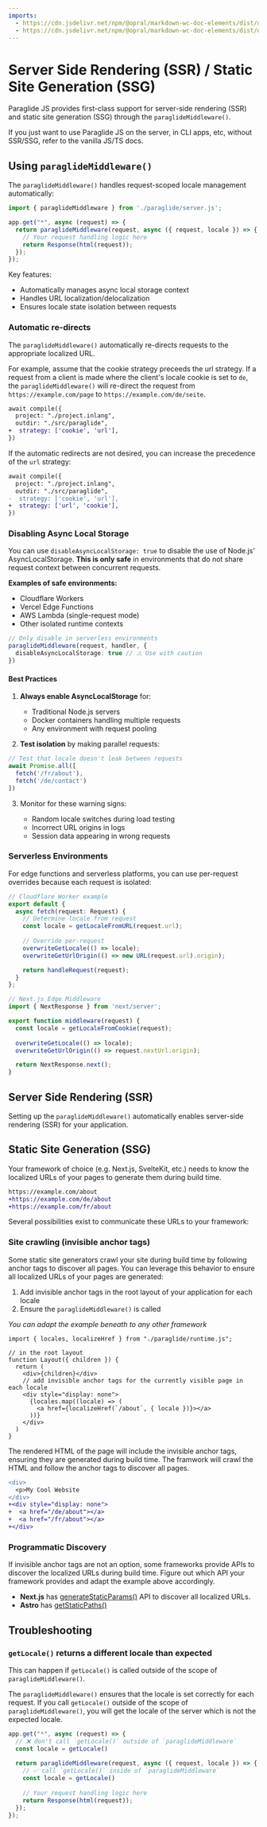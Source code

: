 ```yaml
---
imports:
  - https://cdn.jsdelivr.net/npm/@opral/markdown-wc-doc-elements/dist/doc-video.js
  - https://cdn.jsdelivr.net/npm/@opral/markdown-wc-doc-elements/dist/doc-callout.js
---
```


# Server Side Rendering (SSR) / Static Site Generation (SSG)

Paraglide JS provides first-class support for server-side rendering (SSR) and static site generation (SSG) through the `paraglideMiddleware()`.  

<doc-callout type="tip">
  If you just want to use Paraglide JS on the server, in CLI apps, etc, without SSR/SSG, refer to the vanilla JS/TS docs.
</doc-callout>

## Using `paraglideMiddleware()`

The `paraglideMiddleware()` handles request-scoped locale management automatically:

```ts
import { paraglideMiddleware } from './paraglide/server.js';

app.get("*", async (request) => {
  return paraglideMiddleware(request, async ({ request, locale }) => {
    // Your request handling logic here
    return Response(html(request));
  });
});
```

Key features:

- Automatically manages async local storage context
- Handles URL localization/delocalization
- Ensures locale state isolation between requests

### Automatic re-directs

The `paraglideMiddleware()` automatically re-directs requests to the appropriate localized URL.

For example, assume that the cookie strategy preceeds the url strategy. If a request from a client is made where the client's locale cookie is set to `de`, the `paraglideMiddleware()` will re-direct the request from `https://example.com/page` to `https://example.com/de/seite`. 

```diff
await compile({
  project: "./project.inlang",
  outdir: "./src/paraglide",
+  strategy: ['cookie', 'url'],
})
```

If the automatic redirects are not desired, you can increase the precedence of the `url` strategy: 

```diff
await compile({
  project: "./project.inlang",
  outdir: "./src/paraglide",
-  strategy: ['cookie', 'url'],
+  strategy: ['url', 'cookie'],
})
```

<doc-video src="https://youtu.be/RO_pMjSHgpI"></doc-video>


### Disabling Async Local Storage

You can use `disableAsyncLocalStorage: true` to disable the use of Node.js' AsyncLocalStorage. **This is only safe** in environments that do not share request context between concurrent requests. 

**Examples of safe environments:**

- Cloudflare Workers  
- Vercel Edge Functions
- AWS Lambda (single-request mode)
- Other isolated runtime contexts

```ts
// Only disable in serverless environments
paraglideMiddleware(request, handler, { 
  disableAsyncLocalStorage: true // ⚠️ Use with caution
})
```

#### Best Practices

1. **Always enable AsyncLocalStorage** for:
   - Traditional Node.js servers
   - Docker containers handling multiple requests
   - Any environment with request pooling

2. **Test isolation** by making parallel requests:
```ts
// Test that locale doesn't leak between requests
await Promise.all([
  fetch('/fr/about'),
  fetch('/de/contact')
])
```

3. Monitor for these warning signs:

   - Random locale switches during load testing
   - Incorrect URL origins in logs
   - Session data appearing in wrong requests

### Serverless Environments

For edge functions and serverless platforms, you can use per-request overrides because each request is isolated:

```ts
// Cloudflare Worker example
export default {
  async fetch(request: Request) {
    // Determine locale from request
    const locale = getLocaleFromURL(request.url);
    
    // Override per-request
    overwriteGetLocale(() => locale);
    overwriteGetUrlOrigin(() => new URL(request.url).origin);

    return handleRequest(request);
  }
};

// Next.js Edge Middleware
import { NextResponse } from 'next/server';

export function middleware(request) {
  const locale = getLocaleFromCookie(request);
  
  overwriteGetLocale(() => locale);
  overwriteGetUrlOrigin(() => request.nextUrl.origin);

  return NextResponse.next();
}
```

## Server Side Rendering (SSR)

Setting up the `paraglideMiddleware()` automatically enables server-side rendering (SSR) for your application.

## Static Site Generation (SSG)

Your framework of choice (e.g. Next.js, SvelteKit, etc.) needs to know the localized URLs of your pages to generate them during build time. 

```diff
https://example.com/about
+https://example.com/de/about
+https://example.com/fr/about
```

Several possibilities exist to communicate these URLs to your framework:

### Site crawling (invisible anchor tags)

Some static site generators crawl your site during build time by following anchor tags to discover all pages. You can leverage this behavior to ensure all localized URLs of your pages are generated:

1. Add invisible anchor tags in the root layout of your application for each locale
2. Ensure the `paraglideMiddleware()` is called

_You can adapt the example beneath to any other framework_

```tsx
import { locales, localizeHref } from "./paraglide/runtime.js";

// in the root layout
function Layout({ children }) {
  return (
    <div>{children}</div>
    // add invisible anchor tags for the currently visible page in each locale
    <div style="display: none">
      {locales.map((locale) => (
        <a href={localizeHref(`/about`, { locale })}></a>
      ))}
    </div>
  )
}
```

The rendered HTML of the page will include the invisible anchor tags, ensuring they are generated during build time. The framwork will crawl the HTML and follow the anchor tags to discover all pages.

```diff
<div>
  <p>My Cool Website
</div>
+<div style="display: none">
+  <a href="/de/about"></a>
+  <a href="/fr/about"></a>
+</div>
```

### Programmatic Discovery

If invisible anchor tags are not an option, some frameworks provide APIs to discover the localized URLs during build time. Figure out which API your framework provides and adapt the example above accordingly. 

- **Next.js** has [generateStaticParams()](https://nextjs.org/docs/app/api-reference/functions/generate-static-params) API to discover all localized URLs.
- **Astro** has [getStaticPaths()](https://docs.astro.build/en/reference/routing-reference/#getstaticpaths)

## Troubleshooting

### `getLocale()` returns a different locale than expected

This can happen if `getLocale()` is called outside of the scope of `paraglideMiddleware()`. 

The `paraglideMiddleware()` ensures that the locale is set correctly for each request. If you call `getLocale()` outside of the scope of `paraglideMiddleware()`, you will get the locale of the server which is not the expected locale.

```ts
app.get("*", async (request) => {
  // ❌ don't call `getLocale()` outside of `paraglideMiddleware`
  const locale = getLocale()
  
  return paraglideMiddleware(request, async ({ request, locale }) => {
    // ✅ call `getLocale()` inside of `paraglideMiddleware`
    const locale = getLocale()
    
    // Your request handling logic here
    return Response(html(request));
  });
});